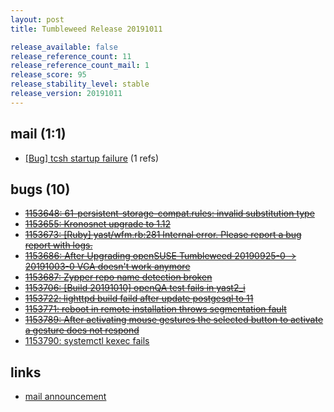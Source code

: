 ```yaml
---
layout: post
title: Tumbleweed Release 20191011

release_available: false
release_reference_count: 11
release_reference_count_mail: 1
release_score: 95
release_stability_level: stable
release_version: 20191011
---
```


## mail (1:1)

- [\[Bug\] tcsh startup failure](https://lists.opensuse.org/opensuse-factory/2019-10/msg00083.html) (1 refs)

## bugs (10)

<!--more-->

- ~~[1153648: 61-persistent-storage-compat.rules: invalid substitution type](https://bugzilla.opensuse.org/show_bug.cgi?id=1153648)~~
- ~~[1153655: Kronosnet upgrade to 1.12](https://bugzilla.opensuse.org/show_bug.cgi?id=1153655)~~
- ~~[1153673: \[Ruby\] yast/wfm.rb:281 Internal error. Please report a bug report with logs.](https://bugzilla.opensuse.org/show_bug.cgi?id=1153673)~~
- ~~[1153686: After Upgrading openSUSE Tumbleweed  20190925-0 -> 20191003-0 VGA doesn't work anymore](https://bugzilla.opensuse.org/show_bug.cgi?id=1153686)~~
- ~~[1153687: Zypper repo name detection broken](https://bugzilla.opensuse.org/show_bug.cgi?id=1153687)~~
- ~~[1153706: \[Build 20191010\] openQA test fails in yast2_i](https://bugzilla.opensuse.org/show_bug.cgi?id=1153706)~~
- ~~[1153722: lighttpd build faild after update postgesql to 11](https://bugzilla.opensuse.org/show_bug.cgi?id=1153722)~~
- ~~[1153771: reboot in remote installation throws segmentation fault](https://bugzilla.opensuse.org/show_bug.cgi?id=1153771)~~
- ~~[1153789: After activating mouse gestures the selected button to activate a gesture does not respond](https://bugzilla.opensuse.org/show_bug.cgi?id=1153789)~~
- [1153790: systemctl kexec fails](https://bugzilla.opensuse.org/show_bug.cgi?id=1153790)



## links

- [mail announcement](https://lists.opensuse.org/opensuse-factory/2019-10/msg00082.html)
